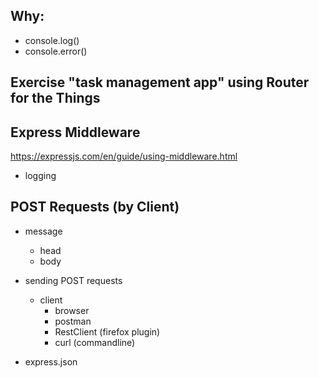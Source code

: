 ## Why:
- console.log()
- console.error()

## Exercise "task management app" using Router for the Things

## Express Middleware

https://expressjs.com/en/guide/using-middleware.html

- logging

## POST Requests (by Client)
- message
	- head
	- body
- sending POST requests
	- client
		- browser
		- postman
		- RestClient (firefox plugin)
		- curl (commandline)

- express.json
